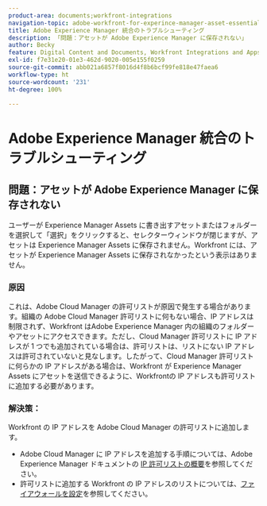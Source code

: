 ```yaml
---
product-area: documents;workfront-integrations
navigation-topic: adobe-workfront-for-experince-manager-asset-essentials
title: Adobe Experience Manager 統合のトラブルシューティング
description: 「問題：アセットが Adobe Experience Manager に保存されない」
author: Becky
feature: Digital Content and Documents, Workfront Integrations and Apps
exl-id: f7e31e20-01e3-462d-9020-005e155f0259
source-git-commit: abb021a6857f8016d4f8b6bcf99fe818e47faea6
workflow-type: ht
source-wordcount: '231'
ht-degree: 100%

---
```


# Adobe Experience Manager 統合のトラブルシューティング

## 問題：アセットが Adobe Experience Manager に保存されない

ユーザーが Experience Manager Assets に書き出すアセットまたはフォルダーを選択して「選択」をクリックすると、セレクターウィンドウが閉じますが、アセットは Experience Manager Assets に保存されません。Workfront には、アセットが Experience Manager Assets に保存されなかったという表示はありません。

### 原因

これは、Adobe Cloud Manager の許可リストが原因で発生する場合があります。組織の Adobe Cloud Manager 許可リストに何もない場合、IP アドレスは制限されず、Workfront はAdobe Experience Manager 内の組織のフォルダーやアセットにアクセスできます。ただし、Cloud Manager 許可リストに IP アドレスが 1 つでも追加されている場合は、許可リストは、リストにない IP アドレスは許可されていないと見なします。したがって、Cloud Manager 許可リストに何らかの IP アドレスがある場合は、Workfront が Experience Manager Assets にアセットを送信できるように、Workfrontの IP アドレスも許可リストに追加する必要があります。

### 解決策：

Workfront の IP アドレスを Adobe Cloud Manager の許可リストに追加します。

* Adobe Cloud Manager に IP アドレスを追加する手順については、Adobe Experience Manager ドキュメントの [IP 許可リストの概要](https://experienceleague.adobe.com/docs/experience-manager-cloud-service/content/implementing/using-cloud-manager/ip-allow-lists/introduction.html?lang=ja)を参照してください。
* 許可リストに追加する Workfront の IP アドレスのリストについては、[ファイアウォールを設定](/help/quicksilver/administration-and-setup/get-started-wf-administration/configure-your-firewall.md)を参照してください。
